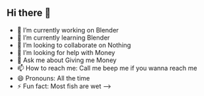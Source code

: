 ## Hi there 🧨

- 🔭 I’m currently working on Blender
- 🌱 I’m currently learning Blender
- 👯 I’m looking to collaborate on Nothing
- 🤔 I’m looking for help with Money
- 💬 Ask me about Giving me Money
- 📫 How to reach me: Call me beep me if you wanna reach me
- 😄 Pronouns: All the time
- ⚡ Fun fact: Most fish are wet
-->

